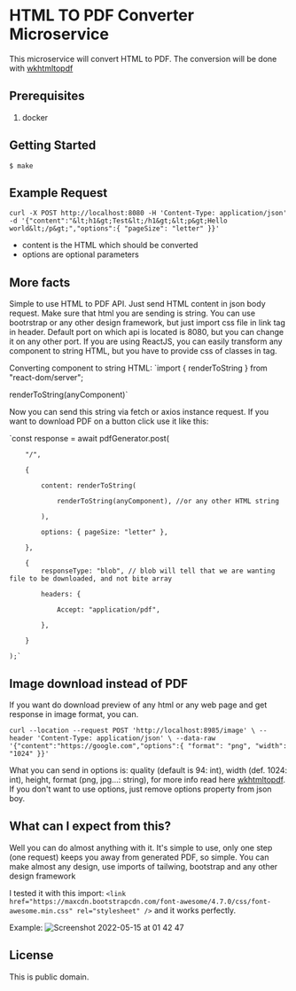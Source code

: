 # HTML TO PDF Converter Microservice

This microservice will convert HTML to PDF. The conversion will be done with [wkhtmltopdf](https://wkhtmltopdf.org/)

## Prerequisites

1. docker

## Getting Started

    $ make

## Example Request

`curl -X POST
http://localhost:8080
-H 'Content-Type: application/json'
-d '{"content":"&lt;h1&gt;Test&lt;/h1&gt;&lt;p&gt;Hello world&lt;/p&gt;","options":{ "pageSize": "letter" }}'`

- content is the HTML which should be converted
- options are optional parameters

## More facts
Simple to use HTML to PDF API.
Just send HTML content in json body request. Make sure that html you are sending is string.
You can use bootrstrap or any other design framework, but just import css file in link tag in header.
Default port on which api is located is 8080, but you can change it on any other port.
If you are using ReactJS, you can easily transform any component to string HTML, but you have to provide css of classes in tag.

Converting component to string HTML:
`import { renderToString } from "react-dom/server";

renderToString(anyComponent)`

Now you can send this string via fetch or axios instance request.
If you want to download PDF on a button click use it like this:

`const response = await pdfGenerator.post(

        "/",
        
        {
        
            content: renderToString(
            
                renderToString(anyComponent), //or any other HTML string
                
            ),
            
            options: { pageSize: "letter" },
            
        },
        
        {
            responseType: "blob", // blob will tell that we are wanting file to be downloaded, and not bite array
            
            headers: {
            
                Accept: "application/pdf",
                
            },
            
        }
        
    );`
    
## Image download instead of PDF
If you want do download preview of any html or any web page and get response in image format, you can.

`curl --location --request POST 'http://localhost:8985/image' \
--header 'Content-Type: application/json' \
--data-raw '{"content":"https://google.com","options":{ "format": "png", "width": "1024" }}'`

What you can send in options is: quality (default is 94: int), width (def. 1024: int), height, format (png, jpg...: string), for more info read here [wkhtmltopdf](https://wkhtmltopdf.org/). If you don't want to use options, just remove options property from json boy.
    
## What can I expect from this?
Well you can do almost anything with it. It's simple to use, only one step (one request) keeps you away from generated PDF, so simple.
You can make almost any design, use imports of tailwing, bootstrap and any other design framework
   
I tested it with this import:
`<link href="https://maxcdn.bootstrapcdn.com/font-awesome/4.7.0/css/font-awesome.min.css" rel="stylesheet" />`
and it works perfectly.

Example:
![Screenshot 2022-05-15 at 01 42 47](https://user-images.githubusercontent.com/16545032/168451484-e99f7115-599d-4211-a7bb-0e54cc377942.png)

## License
This is public domain.
